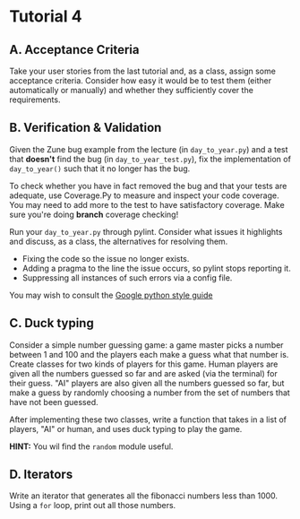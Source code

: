 # Tutorial 4

## A. Acceptance Criteria

Take your user stories from the last tutorial and, as a class, assign some acceptance criteria. Consider how easy it would be to test them (either automatically or manually) and whether they sufficiently cover the requirements.

## B. Verification & Validation

Given the Zune bug example from the lecture (in `day_to_year.py`) and a test that **doesn't** find the bug (in `day_to_year_test.py`), fix the implementation of `day_to_year()` such that it no longer has the bug.

To check whether you have in fact removed the bug and that your tests are adequate, use Coverage.Py to measure and inspect your code coverage. You may need to add more to the test to have satisfactory coverage. Make sure you're doing **branch** coverage checking!

Run your `day_to_year.py` through pylint. Consider what issues it highlights and discuss, as a class, the alternatives for resolving them.

* Fixing the code so the issue no longer exists.
* Adding a pragma to the line the issue occurs, so pylint stops reporting it.
* Suppressing all instances of such errors via a config file.

You may wish to consult the [Google python style guide](https://google.github.io/styleguide/pyguide.html)

## C. Duck typing

Consider a simple number guessing game: a game master picks a number between 1 and 100 and the players each make a guess what that number is. Create classes for two kinds of players for this game. Human players are given all the numbers guessed so far and are asked (via the terminal) for their guess. "AI" players are also given all the numbers guessed so far, but make a guess by randomly choosing a number from the set of numbers that have not been guessed.

After implementing these two classes, write a function that takes in a list of players, "AI" or human, and uses duck typing to play the game.

**HINT:** You wil find the `random` module useful.

## D. Iterators

Write an iterator that generates all the fibonacci numbers less than 1000. Using a `for` loop, print out all those numbers.
